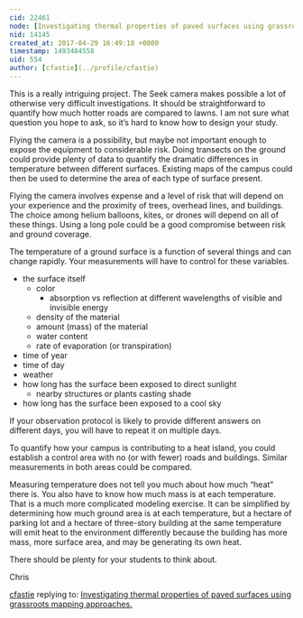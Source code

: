 ```yaml
---
cid: 22461
node: [Investigating thermal properties of paved surfaces using grassroots mapping approaches. ](../notes/Rmeyer/04-27-2017/investigating-thermal-properties-of-paved-surfaces-using-grassroots-mapping-approaches)
nid: 14145
created_at: 2017-04-29 16:49:18 +0000
timestamp: 1493484558
uid: 554
author: [cfastie](../profile/cfastie)
---
```


This is a really intriguing project. The Seek camera makes possible a lot of otherwise very difficult investigations. It should be straightforward to quantify how much hotter roads are compared to lawns. I am not sure what question you hope to ask, so it’s hard to know how to design your study. 

Flying the camera is a possibility, but maybe not important enough to expose the equipment to considerable risk. Doing transects on the ground could provide plenty of data to quantify the dramatic differences in temperature between different surfaces. Existing maps of the campus could then be used to determine the area of each type of surface present. 

Flying the camera involves expense and a level of risk that will depend on your experience and the proximity of trees, overhead lines, and buildings. The choice among helium balloons, kites, or drones will depend on all of these things. Using a long pole could be a good compromise between risk and ground coverage.
 
The temperature of a ground surface is a function of several things and can change rapidly. Your measurements will have to control for these variables.  

- the surface itself
   - color
       - absorption vs reflection at different wavelengths of visible and invisible energy
   - density of the material
   - amount (mass) of the material
   - water content
   - rate of evaporation (or transpiration)
- time of year
- time of day
- weather
- how long has the surface been exposed to direct sunlight
   - nearby structures or plants casting shade
- how long has the surface been exposed to a cool sky

If your observation protocol is likely to provide different answers on different days, you will have to repeat it on multiple days.
 
To quantify how your campus is contributing to a heat island, you could establish a control area with no (or with fewer) roads and buildings. Similar measurements in both areas could be compared.

Measuring temperature does not tell you much about how much “heat” there is. You also have to know how much mass is at each temperature. That is a much more complicated modeling exercise. It can be simplified by determining how much ground area is at each temperature, but a hectare of parking lot and a hectare of three-story building at the same temperature will emit heat to the environment differently because the building has more mass, more surface area, and may be generating its own heat.

There should be plenty for your students to think about.

Chris





[cfastie](../profile/cfastie) replying to: [Investigating thermal properties of paved surfaces using grassroots mapping approaches. ](../notes/Rmeyer/04-27-2017/investigating-thermal-properties-of-paved-surfaces-using-grassroots-mapping-approaches)

